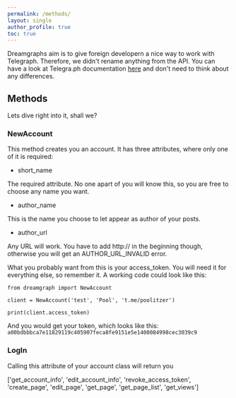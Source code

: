 ```yaml
---
permalink: /methods/
layout: single
author_profile: true
toc: true
---
```

Dreamgraphs aim is to give foreign developern a nice way to work with Telegraph. Therefore, we didn't rename anything from the API. You can have a look at Telegra.ph documentation [here](http://telegra.ph/api) and don't need to think about any differences.

## Methods

Lets dive right into it, shall we?

### NewAccount

This method creates you an account. It has three attributes, where only one of it is required:

* short_name

The required attribute. No one apart of you will know this, so you are free to choose any name you want.

* author_name

This is the name you choose to let appear as author of your posts.

* author_url

Any URL will work. You have to add http:// in the beginning though, otherwise you will get an AUTHOR_URL_INVALID error.

What you probably want from this is your access_token. You will need it for everything else, so remember it. A working code could look like this:
```
from dreamgraph import NewAccount

client = NewAccount('test', 'Pool', 't.me/poolitzer')

print(client.access_token)

```
And you would get your token, which looks like this:
`a00bdbbbca7e11829119c405907feca8fe9151e5e1400084998cec3039c9`


### LogIn

Calling this attribute of your account class will return you 

['get_account_info', 'edit_account_info', 'revoke_access_token', 'create_page', 'edit_page', 'get_page', 'get_page_list', 'get_views']
